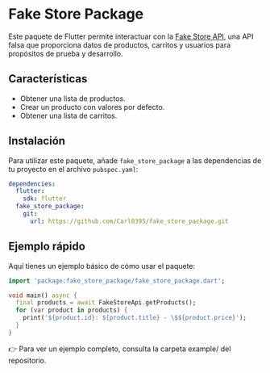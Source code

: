 # Fake Store Package

Este paquete de Flutter permite interactuar con la [Fake Store API](https://fakestoreapi.com/), una API falsa que proporciona datos de productos, carritos y usuarios para propósitos de prueba y desarrollo.

## Características

- Obtener una lista de productos.
- Crear un producto con valores por defecto.
- Obtener una lista de carritos.

## Instalación

Para utilizar este paquete, añade `fake_store_package` a las dependencias de tu proyecto en el archivo `pubspec.yaml`:

```yaml
dependencies:
  flutter:
    sdk: flutter
  fake_store_package:
    git:
      url: https://github.com/Carl0395/fake_store_package.git
```

## Ejemplo rápido

Aquí tienes un ejemplo básico de cómo usar el paquete:

```dart
import 'package:fake_store_package/fake_store_package.dart';

void main() async {
  final products = await FakeStoreApi.getProducts();
  for (var product in products) {
    print('${product.id}: ${product.title} - \$${product.price}');
  }
}
```

👉 Para ver un ejemplo completo, consulta la carpeta example/ del repositorio.
